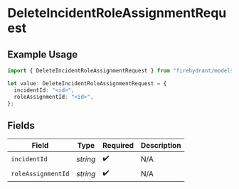 # DeleteIncidentRoleAssignmentRequest

## Example Usage

```typescript
import { DeleteIncidentRoleAssignmentRequest } from "firehydrant/models/operations";

let value: DeleteIncidentRoleAssignmentRequest = {
  incidentId: "<id>",
  roleAssignmentId: "<id>",
};
```

## Fields

| Field              | Type               | Required           | Description        |
| ------------------ | ------------------ | ------------------ | ------------------ |
| `incidentId`       | *string*           | :heavy_check_mark: | N/A                |
| `roleAssignmentId` | *string*           | :heavy_check_mark: | N/A                |